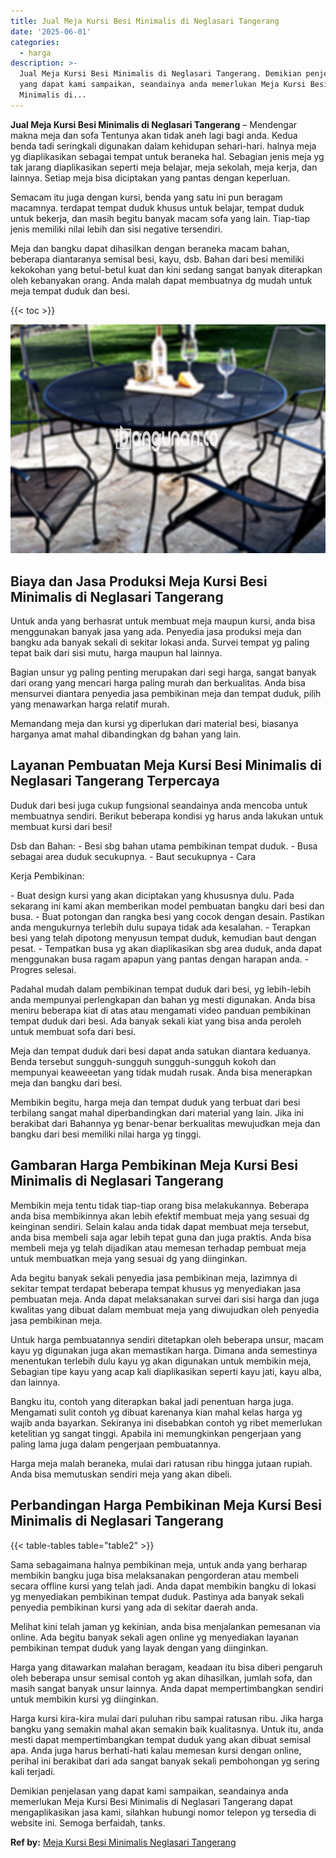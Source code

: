 ```yaml
---
title: Jual Meja Kursi Besi Minimalis di Neglasari Tangerang
date: '2025-06-01'
categories:
  - harga
description: >-
  Jual Meja Kursi Besi Minimalis di Neglasari Tangerang. Demikian penjelasan
  yang dapat kami sampaikan, seandainya anda memerlukan Meja Kursi Besi
  Minimalis di...
---
```


**Jual Meja Kursi Besi Minimalis di Neglasari Tangerang** – Mendengar makna meja dan sofa Tentunya akan tidak aneh lagi bagi anda. Kedua benda tadi seringkali digunakan dalam kehidupan sehari-hari. halnya meja yg diaplikasikan sebagai tempat untuk beraneka hal. Sebagian jenis meja yg tak jarang diaplikasikan seperti meja belajar, meja sekolah, meja kerja, dan lainnya. Setiap meja bisa diciptakan yang pantas dengan keperluan.

Semacam itu juga dengan kursi, benda yang satu ini pun beragam macamnya. terdapat tempat duduk khusus untuk belajar, tempat duduk untuk bekerja, dan masih begitu banyak macam sofa yang lain. Tiap-tiap jenis memiliki nilai lebih dan sisi negative tersendiri.

Meja dan bangku dapat dihasilkan dengan beraneka macam bahan, beberapa diantaranya semisal besi, kayu, dsb. Bahan dari besi memiliki kekokohan yang betul-betul kuat dan kini sedang sangat banyak diterapkan oleh kebanyakan orang. Anda malah dapat membuatnya dg mudah untuk meja tempat duduk dan besi.

{{< toc >}}

![Jual Meja Kursi Besi Minimalis di Neglasari Tangerang](/images/jual-meja-besi-murah27.png)

## Biaya dan Jasa Produksi Meja Kursi Besi Minimalis di Neglasari Tangerang

Untuk anda yang berhasrat untuk membuat meja maupun kursi, anda bisa menggunakan banyak jasa yang ada. Penyedia jasa produksi meja dan bangku ada banyak sekali di sekitar lokasi anda. Survei tempat yg paling tepat baik dari sisi mutu, harga maupun hal lainnya.

Bagian unsur yg paling penting merupakan dari segi harga, sangat banyak dari orang yang mencari harga paling murah dan berkualitas. Anda bisa mensurvei diantara penyedia jasa pembikinan meja dan tempat duduk, pilih yang menawarkan harga relatif murah.

Memandang meja dan kursi yg diperlukan dari material besi, biasanya harganya amat mahal dibandingkan dg bahan yang lain.

## Layanan Pembuatan Meja Kursi Besi Minimalis di Neglasari Tangerang Terpercaya

Duduk dari besi juga cukup fungsional seandainya anda mencoba untuk membuatnya sendiri. Berikut beberapa kondisi yg harus anda lakukan untuk membuat kursi dari besi!

Dsb dan Bahan: - Besi sbg bahan utama pembikinan tempat duduk. - Busa sebagai area duduk secukupnya. - Baut secukupnya - Cara

Kerja Pembikinan:

\- Buat design kursi yang akan diciptakan yang khususnya dulu. Pada sekarang ini kami akan memberikan model pembuatan bangku dari besi dan busa. - Buat potongan dan rangka besi yang cocok dengan desain. Pastikan anda mengukurnya terlebih dulu supaya tidak ada kesalahan. - Terapkan besi yang telah dipotong menyusun tempat duduk, kemudian baut dengan pesat. - Tempatkan busa yg akan diaplikasikan sbg area duduk, anda dapat menggunakan busa ragam apapun yang pantas dengan harapan anda. - Progres selesai.

Padahal mudah dalam pembikinan tempat duduk dari besi, yg lebih-lebih anda mempunyai perlengkapan dan bahan yg mesti digunakan. Anda bisa meniru beberapa kiat di atas atau mengamati video panduan pembikinan tempat duduk dari besi. Ada banyak sekali kiat yang bisa anda peroleh untuk membuat sofa dari besi.

Meja dan tempat duduk dari besi dapat anda satukan diantara keduanya. Benda tersebut sungguh-sungguh sungguh-sungguh kokoh dan mempunyai keaweeetan yang tidak mudah rusak. Anda bisa menerapkan meja dan bangku dari besi.

Membikin begitu, harga meja dan tempat duduk yang terbuat dari besi terbilang sangat mahal diperbandingkan dari material yang lain. Jika ini berakibat dari Bahannya yg benar-benar berkualitas mewujudkan meja dan bangku dari besi memiliki nilai harga yg tinggi.

## Gambaran Harga Pembikinan Meja Kursi Besi Minimalis di Neglasari Tangerang

Membikin meja tentu tidak tiap-tiap orang bisa melakukannya. Beberapa anda bisa membikinnya akan lebih efektif membuat meja yang sesuai dg keinginan sendiri. Selain kalau anda tidak dapat membuat meja tersebut, anda bisa membeli saja agar lebih tepat guna dan juga praktis. Anda bisa membeli meja yg telah dijadikan atau memesan terhadap pembuat meja untuk membuatkan meja yang sesuai dg yang diinginkan.

Ada begitu banyak sekali penyedia jasa pembikinan meja, lazimnya di sekitar tempat terdapat beberapa tempat khusus yg menyediakan jasa pembuatan meja. Anda dapat melaksanakan survei dari sisi harga dan juga kwalitas yang dibuat dalam membuat meja yang diwujudkan oleh penyedia jasa pembikinan meja.

Untuk harga pembuatannya sendiri ditetapkan oleh beberapa unsur, macam kayu yg digunakan juga akan memastikan harga. Dimana anda semestinya menentukan terlebih dulu kayu yg akan digunakan untuk membikin meja, Sebagian tipe kayu yang acap kali diaplikasikan seperti kayu jati, kayu alba, dan lainnya.

Bangku itu, contoh yang diterapkan bakal jadi penentuan harga juga. Mengamati sulit contoh yg dibuat karenanya kian mahal kelas harga yg wajib anda bayarkan. Sekiranya ini disebabkan contoh yg ribet memerlukan ketelitian yg sangat tinggi. Apabila ini memungkinkan pengerjaan yang paling lama juga dalam pengerjaan pembuatannya.

Harga meja malah beraneka, mulai dari ratusan ribu hingga jutaan rupiah. Anda bisa memutuskan sendiri meja yang akan dibeli.

## Perbandingan Harga Pembikinan Meja Kursi Besi Minimalis di Neglasari Tangerang

{{< table-tables table="table2" >}}

Sama sebagaimana halnya pembikinan meja, untuk anda yang berharap membikin bangku juga bisa melaksanakan pengorderan atau membeli secara offline kursi yang telah jadi. Anda dapat membikin bangku di lokasi yg menyediakan pembikinan tempat duduk. Pastinya ada banyak sekali penyedia pembikinan kursi yang ada di sekitar daerah anda.

Melihat kini telah jaman yg kekinian, anda bisa menjalankan pemesanan via online. Ada begitu banyak sekali agen online yg menyediakan layanan pembikinan tempat duduk yang layak dengan yang diinginkan.

Harga yang ditawarkan malahan beragam, keadaan itu bisa diberi pengaruh oleh beberapa unsur semisal contoh yg akan dihasilkan, jumlah sofa, dan masih sangat banyak unsur lainnya. Anda dapat mempertimbangkan sendiri untuk membikin kursi yg diinginkan.

Harga kursi kira-kira mulai dari puluhan ribu sampai ratusan ribu. Jika harga bangku yang semakin mahal akan semakin baik kualitasnya. Untuk itu, anda mesti dapat mempertimbangkan tempat duduk yang akan dibuat semisal apa. Anda juga harus berhati-hati kalau memesan kursi dengan online, perihal ini berakibat dari ada sangat banyak sekali pembohongan yg sering kali terjadi.

Demikian penjelasan yang dapat kami sampaikan, seandainya anda memerlukan Meja Kursi Besi Minimalis di Neglasari Tangerang dapat mengaplikasikan jasa kami, silahkan hubungi nomor telepon yg tersedia di website ini. Semoga berfaidah, tanks.

**Ref by:** [Meja Kursi Besi Minimalis Neglasari Tangerang](https://id.wikipedia.org/wiki/Meja)
